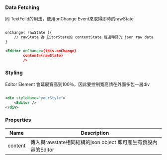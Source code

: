 ### Data Fetching

同 TextFeild的用法，使用onChange Event來取得即時的rawState

``` xml

onChange( rawState ){
	// rawState 為 EitorState的 contentState 經過轉譯的 json raw data
}

<Editor onChange={this.onChange}
		content={rawState}
		/>

```

### Styling

Editor Element 會延展寬高到100％，因此要控制寬高請在外面多包一層div

``` xml

<div styleName="yourStyle">
	<Editor />
</div>

```

### Properties

|Name|Description|
|----|--------------|
|content|傳入與rawstate相同結構的json object 即可產生有預設內容的Editor|